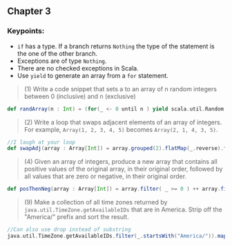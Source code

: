 ## Chapter 3
### Keypoints:
  * `if` has a type. If a branch returns `Nothing` the type of the statement is the one of the other branch.
  * Exceptions are of type `Nothing`.
  * There are no checked exceptions in Scala.
  * Use `yield` to generate an array from a `for` statement.


> (1) Write a code snippet that sets a to an array of n random integers between 0 (inclusive) and n (exclusive)

```scala
def randArray(n : Int) = (for(_ <- 0 until n ) yield scala.util.Random.nextInt(n)).toArray
```

> (2) Write a loop that swaps adjacent elements of an array of integers. For example, `Array(1, 2, 3, 4, 5)` becomes `Array(2, 1, 4, 3, 5)`.

```scala
//I laugh at your loop
def swapAdj(array : Array[Int]) = array.grouped(2).flatMap(_.reverse).toArray
```

> (4) Given an array of integers, produce a new array that contains all positive values of the original array, in their original order, followed by all values that are zero or negative, in their original order.

```scala
def posThenNeg(array : Array[Int]) = array.filter( _ >= 0 ) ++ array.filter( _ < 0 )
```

> (9) Make a collection of all time zones returned by `java.util.TimeZone.getAvailableIDs` that are in America. Strip off the "America/" prefix and sort the result.

```scala
//Can also use drop instead of substring
java.util.TimeZone.getAvailableIDs.filter(_.startsWith("America/")).map(_.substring("America/".length)).sorted
```
